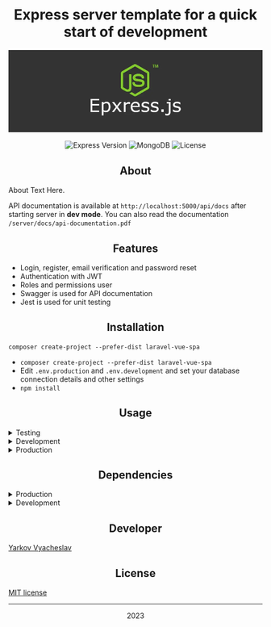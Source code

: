 <h1 align="center">Express server template for a quick start of development</h1>

<p align="center">
  <img src="express.webp"  alt="Express">
</p>

<p align="center">
   <img src="https://img.shields.io/badge/Express-4-green" alt="Express Version">
   <img src="https://img.shields.io/badge/MongoDB-green" alt="MongoDB">
   <img src="https://img.shields.io/badge/license-MIT-green" alt="License">
</p>

<div align="center"><h2>About</h2></div>
About Text Here.

API documentation is available at `http://localhost:5000/api/docs` after starting server in **dev mode**.
You can also read the documentation `/server/docs/api-documentation.pdf`

<div align="center"><h2>Features</h2></div>

<ul>
<li>Login, register, email verification and password reset</li>
<li>Authentication with JWT</li>
<li>Roles and permissions user</li>
<li>Swagger is used for API documentation</li>
<li>Jest is used for unit testing</li>
</ul>

<div align="center"><h2>Installation</h2></div>

```
composer create-project --prefer-dist laravel-vue-spa
```
<ul>
<li><code>composer create-project --prefer-dist laravel-vue-spa</code></li>
<li>Edit <code>.env.production</code> and <code>.env.development</code> and set your database connection details and other settings</li>
<li><code>npm install</code></li>
</ul>

<div align="center"><h2>Usage</h2></div>

<details>
  <summary>Testing</summary>

Edit <code>.env.test</code> and set your test database connection details and other settings.

<code>npm run test</code>
</details>

<details>
  <summary>Development</summary>

<code>npm run start:dev</code>
</details>

<details>
  <summary>Production</summary>

<code>npm run start</code>
</details>

<div align="center"><h2>Dependencies</h2></div>

<details>
  <summary>Production</summary>

- [Express](https://expressjs.com/) ^4.18.2
- [Cors (npm)](https://www.npmjs.com/package/cors) ^2.8.5
- [Cookie-parser (npm)](https://www.npmjs.com/package/cookie-parser) ^1.4.6
- [Dotenv (npm)](https://www.npmjs.com/package/dotenv) ^16.0.3
- [MongoDB (npm)](https://www.npmjs.com/package/mongodb) ^4.13.0
- [Mongoose (npm)](https://www.npmjs.com/package/mongoose) ^6.9.0
</details>

<details>
  <summary>Development</summary>

- [Nodemon](https://www.npmjs.com/package/nodemon) ^2.0.20
</details>

<div align="center"><h2>Developer</h2></div>

[Yarkov Vyacheslav](https://github.com/Hashmann)

<div align="center"><h2>License</h2></div>

[MIT license](https://opensource.org/licenses/MIT)

***
<p align="center">2023</p>